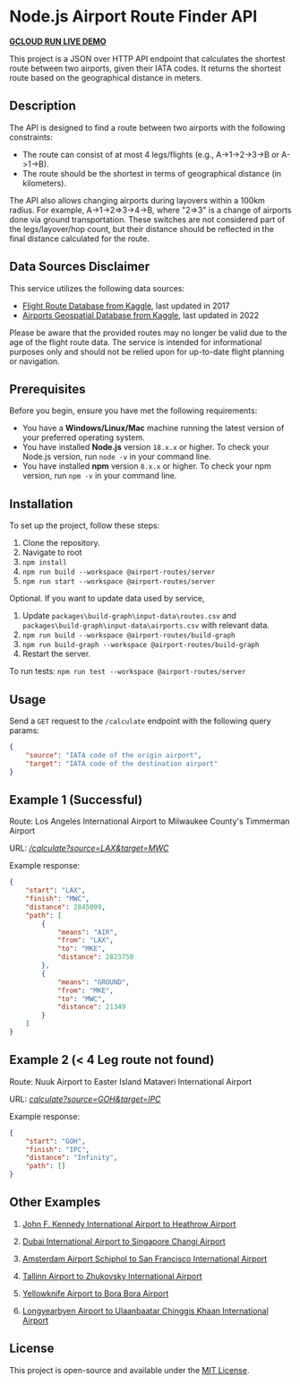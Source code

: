 # Node.js Airport Route Finder API

[**GCLOUD RUN LIVE DEMO**](https://airport-routes-br2xajar3a-lz.a.run.app/calculate?source=LAX&target=MWC)

This project is a JSON over HTTP API endpoint that calculates the shortest route between two airports, given their IATA codes. It returns the shortest route based on the geographical distance in meters.

## Description

The API is designed to find a route between two airports with the following constraints:

-   The route can consist of at most 4 legs/flights (e.g., A->1->2->3->B or A->1->B).
-   The route should be the shortest in terms of geographical distance (in kilometers).

The API also allows changing airports during layovers within a 100km radius. For example, A->1->2=>3->4->B, where "2=>3" is a change of airports done via ground transportation. These switches are not considered part of the legs/layover/hop count, but their distance should be reflected in the final distance calculated for the route.

## Data Sources Disclaimer

This service utilizes the following data sources:

-   [Flight Route Database from Kaggle](https://www.kaggle.com/datasets/open-flights/flight-route-database), last updated in 2017
-   [Airports Geospatial Database from Kaggle](https://www.kaggle.com/datasets/thoudamyoihenba/airports), last updated in 2022

Please be aware that the provided routes may no longer be valid due to the age of the flight route data. The service is intended for informational purposes only and should not be relied upon for up-to-date flight planning or navigation.

## Prerequisites

Before you begin, ensure you have met the following requirements:

-   You have a **Windows/Linux/Mac** machine running the latest version of your preferred operating system.
-   You have installed **Node.js** version `18.x.x` or higher. To check your Node.js version, run `node -v` in your command line.
-   You have installed **npm** version `8.x.x` or higher. To check your npm version, run `npm -v` in your command line.

## Installation

To set up the project, follow these steps:

1. Clone the repository.
2. Navigate to root
3. `npm install`
4. `npm run build --workspace @airport-routes/server`
5. `npm run start --workspace @airport-routes/server`

Optional. If you want to update data used by service,

1. Update `packages\build-graph\input-data\routes.csv` and `packages\build-graph\input-data\airports.csv` with relevant data.
2. `npm run build --workspace @airport-routes/build-graph`
3. `npm run build-graph --workspace @airport-routes/build-graph`
4. Restart the server.

To run tests:
`npm run test --workspace @airport-routes/server`

## Usage

Send a `GET` request to the `/calculate` endpoint with the following query params:

```json
{
    "source": "IATA code of the origin airport",
    "target": "IATA code of the destination airport"
}
```

## Example 1 (Successful)

Route: Los Angeles International Airport to Milwaukee County's Timmerman Airport

URL: [_/calculate?source=LAX&target=MWC_](https://airport-routes-br2xajar3a-lz.a.run.app/calculate?source=LAX&target=MWC)

Example response:

```json
{
    "start": "LAX",
    "finish": "MWC",
    "distance": 2845099,
    "path": [
        {
            "means": "AIR",
            "from": "LAX",
            "to": "MKE",
            "distance": 2823750
        },
        {
            "means": "GROUND",
            "from": "MKE",
            "to": "MWC",
            "distance": 21349
        }
    ]
}
```

## Example 2 (< 4 Leg route not found)

Route: Nuuk Airport to Easter Island Mataveri International Airport

URL: [_calculate?source=GOH&target=IPC_](https://airport-routes-br2xajar3a-lz.a.run.app/calculate?source=GOH&target=IPC)

Example response:

```json
{
    "start": "GOH",
    "finish": "IPC",
    "distance": "Infinity",
    "path": []
}
```

## Other Examples

1. [John F. Kennedy International Airport to Heathrow Airport](https://airport-routes-br2xajar3a-lz.a.run.app/calculate?source=JFK&target=LHR)

2. [Dubai International Airport to Singapore Changi Airport](https://airport-routes-br2xajar3a-lz.a.run.app/calculate?source=DXB&target=SIN)

3. [Amsterdam Airport Schiphol to San Francisco International Airport](https://airport-routes-br2xajar3a-lz.a.run.app/calculate?source=AMS&target=SFO)

4. [Tallinn Airport to Zhukovsky International Airport](https://airport-routes-br2xajar3a-lz.a.run.app/calculate?source=TLL&target=ZIA)

5. [Yellowknife Airport to Bora Bora Airport](https://airport-routes-br2xajar3a-lz.a.run.app/calculate?source=YZF&target=BOB)

6. [Longyearbyen Airport to Ulaanbaatar Chinggis Khaan International Airport](https://airport-routes-br2xajar3a-lz.a.run.app/calculate?source=LYR&target=ULN)

## License

This project is open-source and available under the [MIT License](https://opensource.org/licenses/MIT).

